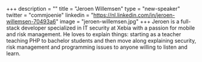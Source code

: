 +++
description = ""
title = "Jeroen Willemsen"
type = "new-speaker"
twitter = "commjoenie"
linkedin = "https://nl.linkedin.com/in/jeroen-willemsen-70493a6"
image = "jeroen-willemsen.jpg"
+++
Jeroen is a full-stack developer specialized in IT security at Xebia with a passion for mobile and risk management. He loves to explain things: starting as a teacher teaching PHP to bachelor students and then move along explaining security, risk management and programming issues to anyone willing to listen and learn.